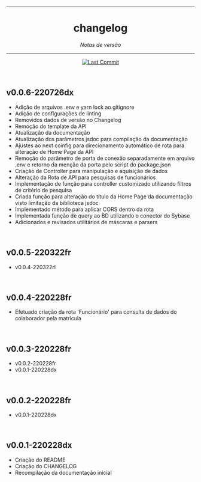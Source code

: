 <hr>
<h1 align="center">changelog</h1>
<p align=center><i align="center">Notas de versão</i></p>

<hr>

<div align="center">

<a href="">[![Last Commit](https://img.shields.io/github/last-commit/frtechdev/flem-bd-dominio-api)](https://github.com/frtechdev/flem-bd-dominio-api/) </a>
<br>

</div>

<br>

## v0.0.6-220726dx

- Adição de arquivos .env e yarn lock ao gitignore
- Adição de configurações de linting
- Removidos dados de versão no Changelog
- Remoção do template da API
- Atualização da documentação
- Atualização dos parâmetros jsdoc para compilação da documentação
- Ajustes ao next coinfig para direcionamento automático de rota para alteração de Home Page da API
- Remoção do parâmetro de porta de conexão separadamente em arquivo .env e retorno da menção da porta pelo script do package.json
- Criação de Controller para manipulação e aquisição de dados
- Alteração da Rota de API para pesquisas de funcionários
- Implementação de função para controller customizado utilizando filtros de critério de pesquisa
- Criada função para alteração do título da Home Page da documentação visto limitação da biblioteca jsdoc
- Implementado método para aplicar CORS dentro da rota
- Implementada função de query ao BD utilizando o conector do Sybase
- Adicionados e revisados utilitários de máscaras e parsers

<br>

## v0.0.5-220322fr

- v0.0.4-220322rl

<br>

## v0.0.4-220228fr

- Efetuado criação da rota 'Funcionário' para consulta de dados do colaborador pela matrícula

<br>

## v0.0.3-220228fr

- v0.0.2-220228fr
- v0.0.1-220228dx

 <br>

## v0.0.2-220228fr

- v0.0.1-220228dx

 <br>

## v0.0.1-220228dx

- Criação do README
- Criação do CHANGELOG
- Recompilação da documentação inicial
